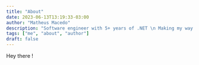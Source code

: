 ```yaml
---
title: "About"
date: 2023-06-13T13:19:33-03:00
author: "Matheus Macedo"
description: "Software engineer with 5+ years of .NET \n Making my way into GO"
tags: ["me", "about", "author"]
draft: false
---
```

Hey there !
